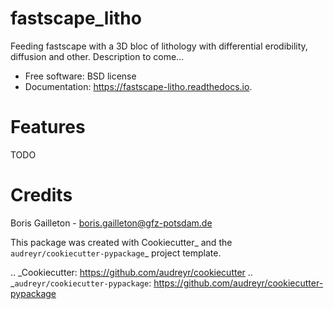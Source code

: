  # fastscape_litho

Feeding fastscape with a 3D bloc of lithology with differential erodibility, diffusion and other.
Description to come...


* Free software: BSD license
* Documentation: https://fastscape-litho.readthedocs.io.


# Features

TODO

# Credits

Boris Gailleton - boris.gailleton@gfz-potsdam.de

This package was created with Cookiecutter_ and the `audreyr/cookiecutter-pypackage`_ project template.

.. _Cookiecutter: https://github.com/audreyr/cookiecutter
.. _`audreyr/cookiecutter-pypackage`: https://github.com/audreyr/cookiecutter-pypackage
